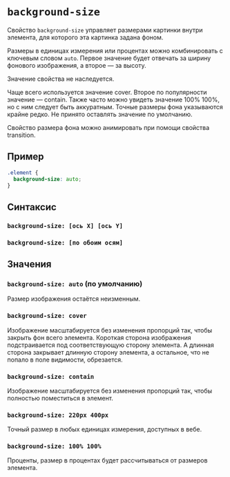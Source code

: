 # `background-size`

Свойство `background-size` управляет размерами картинки внутри элемента, для которого эта картинка задана фоном.

Размеры в единицах измерения или процентах можно комбинировать с ключевым словом `auto`. Первое значение будет отвечать за ширину фонового изображения, а второе — за высоту.

Значение свойства не наследуется.

Чаще всего используется значение cover. Второе по популярности значение — contain. Также часто можно увидеть значение 100% 100%, но с ним следует быть аккуратным. Точные размеры фона указываются крайне редко. Не принято оставлять значение по умолчанию.

Свойство размера фона можно анимировать при помощи свойства transition.

## Пример

```css
.element {
  background-size: auto;
}
```

## Синтаксис

### `background-size: [ось X] [ось Y]`

### `background-size: [по обоим осям]`

## Значения

### `background-size: auto` (по умолчанию)

Размер изображения остаётся неизменным.

### `background-size: cover`

Изображение масштабируется без изменения пропорций так, чтобы закрыть фон всего элемента. Короткая сторона изображения подстраивается под соответствующую сторону элемента. А длинная сторона закрывает длинную сторону элемента, а остальное, что не попало в поле видимости, обрезается.

### `background-size: contain`

Изображение масштабируется без изменения пропорций так, чтобы полностью поместиться в элемент.

### `background-size: 220px 400px`

Точный размер в любых единицах измерения, доступных в вебе.

### `background-size: 100% 100%`

Проценты, размер в процентах будет рассчитываться от размеров элемента.
